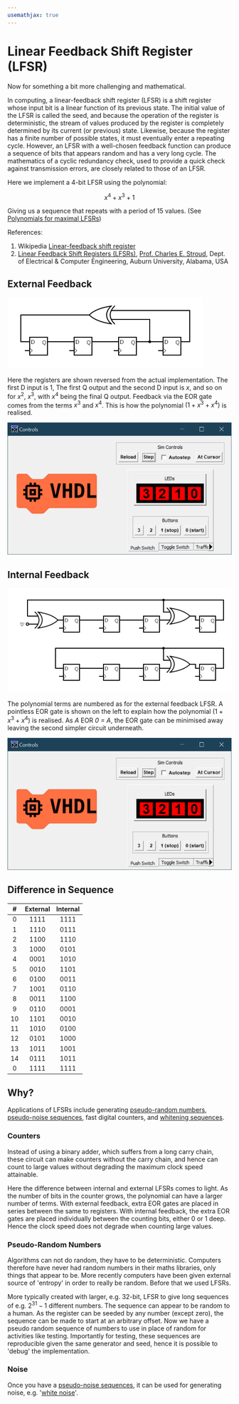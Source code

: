 ```yaml
---
usemathjax: true
---
```


# Linear Feedback Shift Register (LFSR)

Now for something a bit more challenging and mathematical.

In computing, a linear-feedback shift register (LFSR) is a shift register whose input bit is a linear function of its previous state. The initial value of the LFSR is called the seed, and because the operation of the register is deterministic, the stream of values produced by the register is completely determined by its current (or previous) state. Likewise, because the register has a finite number of possible states, it must eventually enter a repeating cycle. However, an LFSR with a well-chosen feedback function can produce a sequence of bits that appears random and has a very long cycle. The mathematics of a cyclic redundancy check, used to provide a quick check against transmission errors, are closely related to those of an LFSR.

Here we implement a 4-bit LFSR using the polynomial:

$$ x^{4}+x^{3}+1 $$

Giving us a sequence that repeats with a period of 15 values. (See [Polynomials for maximal LFSRs](https://en.wikipedia.org/wiki/Linear-feedback_shift_register#Example_polynomials_for_maximal_LFSRs))

References:

1. Wikipedia [Linear-feedback shift register](https://en.wikipedia.org/wiki/Linear-feedback_shift_register)
2. [Linear Feedback Shift Registers (LFSRs)](https://www.eng.auburn.edu/~strouce/class/elec6250/LFSRs.pdf), [Prof. Charles E. Stroud](https://www.eng.auburn.edu/~strouce/), Dept. of Electrical & Computer Engineering, Auburn University, Alabama, USA

## External Feedback

![External LFSR Circuit Diagram](./images/lfsr_external_circuit.png)

Here the registers are shown reversed from the actual implementation. The first D input is $1$, The first Q output and the second D input is $x$, and so on for $x^{2}$, $x^{3}$, with $x^{4}$ being the final Q output. Feedback via the EOR gate comes from the terms $x^{3}$ and $x^{4}$. This is how the polynomial $(1+x^{3}+x^{4})$ is realised.


![External LFSR LED Sequence](./images/lfsr_external_demo.gif)

## Internal Feedback

![Internal LFSR Circuit Diagram](./images/lfsr_internal_circuit.png)

The polynomial terms are numbered as for the external feedback LFSR. A pointless EOR gate is shown on the left to explain how the polynomial $(1+x^{3}+x^{4})$ is realised. As _A_ EOR _0 = A_, the EOR gate can be minimised away leaving the second simpler circuit underneath.

![Internal LFSR LED Sequence](./images/lfsr_internal_demo.gif)

## Difference in Sequence

|  # | External | Internal |
|:--:|:--------:|:--------:|
|  0 |   1111   |   1111   |
|  1 |   1110   |   0111   |
|  2 |   1100   |   1110   |
|  3 |   1000   |   0101   |
|  4 |   0001   |   1010   |
|  5 |   0010   |   1101   |
|  6 |   0100   |   0011   |
|  7 |   1001   |   0110   |
|  8 |   0011   |   1100   |
|  9 |   0110   |   0001   |
| 10 |   1101   |   0010   |
| 11 |   1010   |   0100   |
| 12 |   0101   |   1000   |
| 13 |   1011   |   1001   |
| 14 |   0111   |   1011   |
|  0 |   1111   |   1111   |

## Why?

Applications of LFSRs include generating [pseudo-random numbers](https://en.wikipedia.org/wiki/Pseudorandomness), [pseudo-noise sequences](https://en.wikipedia.org/wiki/Pseudorandom_noise), fast digital counters, and [whitening sequences](https://en.wikipedia.org/wiki/Scrambler).

### Counters

Instead of using a binary adder, which suffers from a long carry chain, these circuit can make counters without the carry chain, and hence can count to large values without degrading the maximum clock speed attainable.

Here the difference between internal and external LFSRs comes to light. As the number of bits in the counter grows, the polynomial can have a larger number of terms. With external feedback, extra EOR gates are placed in series between the same to registers. With internal feedback, the extra EOR gates are placed individually between the counting bits, either 0 or 1 deep. Hence the clock speed does not degrade when counting large values.

### Pseudo-Random Numbers

Algorithms can not do random, they have to be deterministic. Computers therefore have never had random numbers in their maths libraries, only things that appear to be. More recently computers have been given external source of 'entropy' in order to really be random. Before that we used LFSRs.

More typically created with larger, e.g. 32-bit, LFSR to give long sequences of e.g. $2^{31}-1$ different numbers. The sequence can appear to be random to a human. As the register can be seeded by any number (except zero), the sequence can be made to start at an arbitrary offset. Now we have a pseudo random sequence of numbers to use in place of random for activities like testing. Importantly for testing, these sequences are reproducible given the same generator and seed, hence it is possible to 'debug' the implementation.

### Noise

Once you have a [pseudo-noise sequences](https://en.wikipedia.org/wiki/Pseudorandom_noise), it can be used for generating noise, e.g. '[white noise](https://en.wikipedia.org/wiki/White_noise)'.